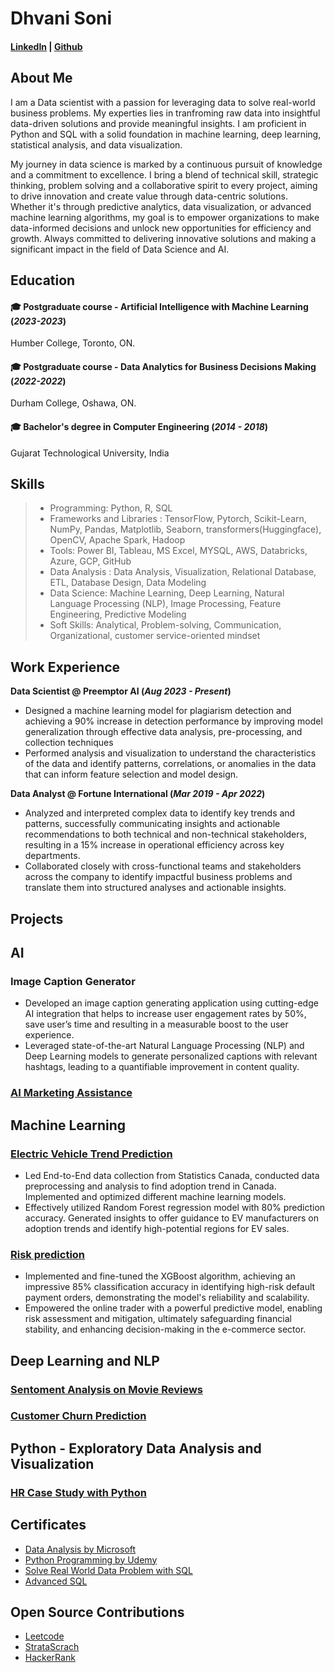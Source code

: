 # Dhvani Soni   

#### [LinkedIn](http://www.linkedin.com/in/dhvanisoni19) |  [Github](https://github.com/dhvanisoni) 

## About Me

I am a Data scientist with a passion for leveraging data to solve real-world business problems. My experties lies in tranfroming raw data into insightful data-driven solutions and provide meaningful insights. I am proficient in Python and SQL with a solid foundation in machine learning, deep learning, statistical analysis, and data visualization. 

My journey in data science is marked by a continuous pursuit of knowledge and a commitment to excellence. I bring a blend of technical skill, strategic thinking, problem solving and a collaborative spirit to every project, aiming to drive innovation and create value through data-centric solutions. Whether it's through predictive analytics, data visualization, or advanced machine learning algorithms, my goal is to empower organizations to make data-informed decisions and unlock new opportunities for efficiency and growth. Always committed to delivering innovative solutions and making a significant impact in the field of Data Science and AI.


## Education 

#### 🎓 Postgraduate course - Artificial Intelligence with Machine Learning (_2023-2023_) 
Humber College, Toronto, ON.

#### 🎓 Postgraduate course - Data Analytics for Business Decisions Making (_2022-2022_)
Durham College, Oshawa, ON.
 
#### 🎓 Bachelor's degree in Computer Engineering (_2014 - 2018_)
Gujarat Technological University, India 

## Skills
> - Programming:  Python, R, SQL
> - Frameworks and Libraries    : TensorFlow, Pytorch, Scikit-Learn, NumPy, Pandas, Matplotlib, Seaborn, transformers(Huggingface), OpenCV, Apache Spark, Hadoop
> - Tools:   Power BI, Tableau, MS Excel, MYSQL, AWS, Databricks, Azure, GCP, GitHub 
> - Data Analysis : Data Analysis, Visualization, Relational Database, ETL, Database Design, Data Modeling 
> - Data Science: Machine Learning, Deep Learning, Natural Language Processing (NLP), Image Processing, Feature Engineering, Predictive Modeling
> - Soft Skills: Analytical, Problem-solving, Communication, Organizational, customer service-oriented mindset
 

## Work Experience
**Data Scientist @ Preemptor AI (_Aug 2023 - Present_)**
- Designed a machine learning model for plagiarism detection and achieving a 90% increase in detection performance by improving model generalization through effective data analysis, pre-processing, and collection techniques
- Performed analysis and visualization to understand the characteristics of the data and identify patterns, correlations, or anomalies in the data that can inform feature selection and model design.

**Data Analyst @ Fortune International (_Mar 2019 - Apr 2022_)**
- Analyzed and interpreted complex data to identify key trends and patterns, successfully communicating insights and actionable recommendations to both technical and non-technical stakeholders, resulting in a 15% increase in operational efficiency across key departments.
- Collaborated closely with cross-functional teams and stakeholders across the company to identify impactful business problems and translate them into structured analyses and actionable insights.

## Projects
## AI 

### Image Caption Generator
- Developed an image caption generating application using cutting-edge AI integration that helps to increase user engagement rates by 50%, save user’s time and resulting in a measurable boost to the user experience.
- Leveraged state-of-the-art Natural Language Processing (NLP) and Deep Learning models to generate personalized captions with relevant hashtags, leading to a quantifiable improvement in content quality.

### [AI Marketing Assistance](https://github.com/dhvanisoni/AI-marketing-assistant-)

## Machine Learning 

### [Electric Vehicle Trend Prediction](https://github.com/dhvanisoni/EV-Trend-Prediction)
- Led End-to-End data collection from Statistics Canada, conducted data preprocessing and analysis to find adoption trend in Canada. Implemented and optimized different machine learning models.
- Effectively utilized Random Forest regression model with 80% prediction accuracy. Generated insights to offer guidance to EV manufacturers on adoption trends and identify high-potential regions for EV sales.

### [Risk prediction](https://github.com/dhvanisoni/Risk-Prediction-with-Machine-Learning-)
- Implemented and fine-tuned the XGBoost algorithm, achieving an impressive 85% classification accuracy in identifying high-risk default payment orders, demonstrating the model's reliability and scalability.
- Empowered the online trader with a powerful predictive model, enabling risk assessment and mitigation, ultimately safeguarding financial stability, and enhancing decision-making in the e-commerce sector.

## Deep Learning and NLP 

### [Sentoment Analysis on Movie Reviews](https://github.com/dhvanisoni/IMDb-Movie-Reviews-Sentiment-Analysis-)

### [Customer Churn Prediction](https://github.com/dhvanisoni/Customer-Churn-Prediction-with-three-different-State-of-the-art-optimizers)

## Python - Exploratory Data Analysis and Visualization

### [HR Case Study with Python](https://github.com/dhvanisoni/Case-Study-Human-Resource)



## Certificates 
- [Data Analysis by Microsoft](https://www.linkedin.com/learning/certificates/ead702370e6760ac9ab01e23a71106f9cd42df7358ae6ac5138e02a760a9ceae)
- [Python Programming by Udemy](https://udemy-certificate.s3.amazonaws.com/pdf/UC-e0f3ec59-c097-4a48-9c55-ae8e7b350a20.pdf)
- [Solve Real World Data Problem with SQL](https://www.linkedin.com/learning/certificates/10ad314908d493fa1b0fdcb30493ae7c3e7cc6dab1b7c1ae2f74127f2aefe3de)
- [Advanced SQL](https://www.linkedin.com/learning/certificates/87131f7a039c56e5526223873666c8085abc6759d9b6a20bf04e7299d708b843)
  
## Open Source Contributions 
- [Leetcode](https://leetcode.com/DhvaniSoni/) 
- [StrataScrach](https://platform.stratascratch.com/user/dhvani19) 
- [HackerRank](https://www.hackerrank.com/profile/dhvanisoni135)
